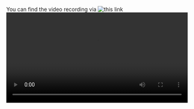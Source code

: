 You can find the video recording via ![this link](https://drive.google.com/file/d/1NLtPHw9UgKaxVRPhjkECepcKTfNESqjk/view?usp=sharing)
<video src='https://drive.google.com/file/d/1NLtPHw9UgKaxVRPhjkECepcKTfNESqjk/view?usp=drive_link' width=480/>
